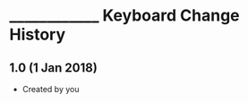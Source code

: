 ____________ Keyboard Change History
=======================

1.0 (1 Jan 2018)
-----------------

* Created by you
